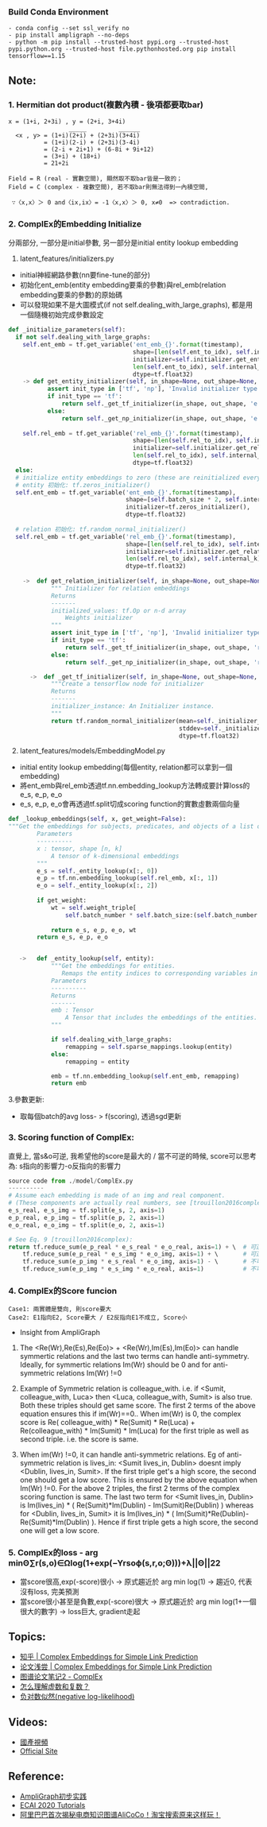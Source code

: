 ### Build Conda Environment
```
- conda config --set ssl_verify no
- pip install ampligraph --no-deps
- python -m pip install --trusted-host pypi.org --trusted-host pypi.python.org --trusted-host file.pythonhosted.org pip install tensorflow==1.15
```

## Note:
### 1. Hermitian dot product(複數內積 - 後項都要取bar)
```
x = (1+i, 2+3i) , y = (2+i, 3+4i)
                 _____         ______
  <x , y> = (1+i)(2+i) + (2+3i)(3+4i)
          = (1+i)(2-i) + (2+3i)(3-4i)
          = (2-i + 2i+1) + (6-8i + 9i+12)
          = (3+i) + (18+i)
          = 21+2i

Field = R (real - 實數空間), 顯然取不取bar皆是一致的；
Field = C (complex - 複數空間), 若不取bar則無法得到一內積空間,

 ∵〈x,x〉＞ 0 and〈ix,ix〉= -1〈x,x〉＞ 0, x≠0  => contradiction.
 ```
 
### 2. ComplEx的Embedding Initialize
分兩部分, 一部分是initial參數, 另一部分是initial entity lookup embedding

1. latent_features/initializers.py 
- initial神經網路參數(nn要fine-tune的部分) 
- 初始化ent_emb(entity embedding要乘的參數)與rel_emb(relation embedding要乘的參數)的原始碼
- 可以發現如果不是大圖模式(if not self.dealing_with_large_graphs), 都是用一個隨機初始完成參數設定
```python
def _initialize_parameters(self):
  if not self.dealing_with_large_graphs:
    self.ent_emb = tf.get_variable('ent_emb_{}'.format(timestamp),
                                   shape=[len(self.ent_to_idx), self.internal_k],
                                   initializer=self.initializer.get_entity_initializer(
                                   len(self.ent_to_idx), self.internal_k),
                                   dtype=tf.float32)
    -> def get_entity_initializer(self, in_shape=None, out_shape=None, init_type='tf'):
           assert init_type in ['tf', 'np'], 'Invalid initializer type!'
           if init_type == 'tf':
               return self._get_tf_initializer(in_shape, out_shape, 'e')
           else:
               return self._get_np_initializer(in_shape, out_shape, 'e')                               
     
    self.rel_emb = tf.get_variable('rel_emb_{}'.format(timestamp),
                                   shape=[len(self.rel_to_idx), self.internal_k],
                                   initializer=self.initializer.get_relation_initializer(
                                   len(self.rel_to_idx), self.internal_k),
                                   dtype=tf.float32)
  else:
  # initialize entity embeddings to zero (these are reinitialized every batch by batch embeddings)
  # entity 初始化: tf.zeros_initializer()
  self.ent_emb = tf.get_variable('ent_emb_{}'.format(timestamp),
                                 shape=[self.batch_size * 2, self.internal_k],
                                 initializer=tf.zeros_initializer(),
                                 dtype=tf.float32)
                                 
  # relation 初始化: tf.random_normal_initializer()
  self.rel_emb = tf.get_variable('rel_emb_{}'.format(timestamp),
                                 shape=[len(self.rel_to_idx), self.internal_k],
                                 initializer=self.initializer.get_relation_initializer(
                                 len(self.rel_to_idx), self.internal_k),
                                 dtype=tf.float32)
                                 
    ->  def get_relation_initializer(self, in_shape=None, out_shape=None, init_type='tf'):
            """ Initializer for relation embeddings
            Returns
            -------
            initialized_values: tf.Op or n-d array
                Weights initializer
            """
            assert init_type in ['tf', 'np'], 'Invalid initializer type!'
            if init_type == 'tf':
                return self._get_tf_initializer(in_shape, out_shape, 'r')
            else:
                return self._get_np_initializer(in_shape, out_shape, 'r')

      ->  def _get_tf_initializer(self, in_shape=None, out_shape=None, concept='e'):
            """Create a tensorflow node for initializer
            Returns
            -------
            initializer_instance: An Initializer instance.
            """
            return tf.random_normal_initializer(mean=self._initializer_params['mean'],
                                                stddev=self._initializer_params['std'],
                                                dtype=tf.float32)

```

2. latent_features/models/EmbeddingModel.py 
- initial entity lookup embedding(每個entity, relation都可以拿到一個embedding)
- 將ent_emb與rel_emb透過tf.nn.embedding_lookup方法轉成要計算loss的e_s, e_p, e_o
- e_s, e_p, e_o會再透過tf.split切成scoring function的實數虛數兩個向量

```python
def _lookup_embeddings(self, x, get_weight=False):
"""Get the embeddings for subjects, predicates, and objects of a list of statements used to train the model.
        Parameters
        ----------
        x : tensor, shape [n, k]
            A tensor of k-dimensional embeddings
        """
        e_s = self._entity_lookup(x[:, 0])
        e_p = tf.nn.embedding_lookup(self.rel_emb, x[:, 1])
        e_o = self._entity_lookup(x[:, 2])
        
        if get_weight:
            wt = self.weight_triple[
                self.batch_number * self.batch_size:(self.batch_number + 1) * self.batch_size]
        
            return e_s, e_p, e_o, wt
        return e_s, e_p, e_o


   ->   def _entity_lookup(self, entity):
            """Get the embeddings for entities.
               Remaps the entity indices to corresponding variables in the GPU memory when dealing with large graphs.
            Parameters
            ----------
            Returns
            -------
            emb : Tensor
                A Tensor that includes the embeddings of the entities.
            """

            if self.dealing_with_large_graphs:
                remapping = self.sparse_mappings.lookup(entity)
            else:
                remapping = entity

            emb = tf.nn.embedding_lookup(self.ent_emb, remapping)
            return emb
```

3.參數更新:
- 取每個batch的avg loss- > f(scoring), 透過sgd更新


### 3. Scoring function of ComplEx:
直覺上, 當s&o可逆, 我希望他的score是最大的 / 
當不可逆的時候, score可以思考為: s指向的影響力-o反指向的影響力
```python
source code from ./model/ComplEx.py
----------
# Assume each embedding is made of an img and real component.
# (These components are actually real numbers, see [trouillon2016complex].
e_s_real, e_s_img = tf.split(e_s, 2, axis=1)
e_p_real, e_p_img = tf.split(e_p, 2, axis=1)
e_o_real, e_o_img = tf.split(e_o, 2, axis=1)

# See Eq. 9 [trouillon2016complex):
return tf.reduce_sum(e_p_real * e_s_real * e_o_real, axis=1) + \  # 可逆的話我希望s,o的實部內積越大越好
    tf.reduce_sum(e_p_real * e_s_img * e_o_img, axis=1) + \       # 可逆的話我希望s,o的虛部內積越大越好
    tf.reduce_sum(e_p_img * e_s_real * e_o_img, axis=1) - \       # 不可逆的話我希望s實部指向o的虛部內積越大越好
    tf.reduce_sum(e_p_img * e_s_img * e_o_real, axis=1)           # 不可逆的話我希望s虛部指向o的實部內積越小越好
```

### 4. ComplEx的Score funcion 
```
Case1: 兩實體是雙向, 則score要大
Case2: E1指向E2, Score要大 / E2反指向E1不成立, Score小
```
* Insight from AmpliGraph
1. The  <Re(Wr),Re(Es),Re(Eo)>  + <Re(Wr),Im(Es),Im(Eo)> can handle symmertic relations and the last two terms can handle anti-symmetry. Ideally, for symmertic relations Im(Wr) should be 0 and for anti-symmetric relations Im(Wr) !=0 

2. Example of Symmetric relation is colleague_with. i.e. if <Sumit, colleague_with, Luca> then <Luca, colleague_with, Sumit> is also true. Both these triples should get same score. The first 2 terms of the above equation ensures this if im(Wr)==0.. When im(Wr) is 0, the complex score is Re( colleague_with) * Re(Sumit) * Re(Luca) + Re(colleague_with) * Im(Sumit) * Im(Luca) for the first  triple as well as second triple. i.e. the score is same.

3. When im(Wr) !=0, it can handle anti-symmetric relations. Eg of anti-symmetric relation is lives_in: <Sumit lives_in, Dublin> doesnt imply <Dublin, lives_in, Sumit>. If the first triple get's a high score, the second one should get a low score. This is ensured by the above equation when Im(Wr) !=0. For the above 2 triples, the first 2 terms of the complex scoring function is same. The last two term for <Sumit lives_in, Dublin>  is Im(lives_in) * ( Re(Sumit)*Im(Dublin) - Im(Sumit)Re(Dublin)  ) whereas for <Dublin, lives_in, Sumit> it is  Im(lives_in) * (  Im(Sumit)*Re(Dublin)- Re(Sumit)*Im(Dublin)  ). Hence if first triple gets a high score, the second one will get a low score. 

### 5. ComplEx的loss - arg minΘ∑r(s,o)∈Ωlog(1+exp(−Yrsoϕ(s,r,o;Θ)))+λ||Θ||22
* 當score很高,exp(-score)很小 -> 原式趨近於 arg min log(1) -> 趨近0, 代表沒有loss, 完美預測 
* 當score很小甚至是負數,exp(-score)很大 -> 原式趨近於 arg min log(1+一個很大的數字) -> loss巨大, gradient走起 

## Topics:
* [知乎 | Complex Embeddings for Simple Link Prediction](https://zhuanlan.zhihu.com/p/107914673)
* [论文浅尝 | Complex Embeddings for Simple Link Prediction](https://blog.csdn.net/tgqdt3ggamdkhaslzv/article/details/79081541)
* [图谱论文笔记2 - ComplEx](https://longaspire.github.io/blog/%E5%9B%BE%E8%B0%B1%E8%AE%BA%E6%96%87%E7%AC%94%E8%AE%B02/)
* [怎么理解虚数和复数？](https://zhuanlan.zhihu.com/p/350085395)
* [负对数似然(negative log-likelihood)](https://blog.csdn.net/silver1225/article/details/88914652)

## Videos:
* [國產視頻](https://search.bilibili.com/all?keyword=%E7%9F%A5%E8%AF%86%E5%9B%BE%E8%B0%B1%EF%BC%88Knowledge%20Graph)
* [Official Site](https://docs.ampligraph.org/en/1.3.2/tutorials.html)

## Reference:
* [AmpliGraph初步实践](https://juejin.cn/post/7033386911968428040)
* [ECAI 2020 Tutorials](https://www.youtube.com/watch?v=gX_KHaU8ChI)
* [阿里巴巴首次揭秘电商知识图谱AliCoCo！淘宝搜索原来这样玩！](https://developer.aliyun.com/article/754652)
